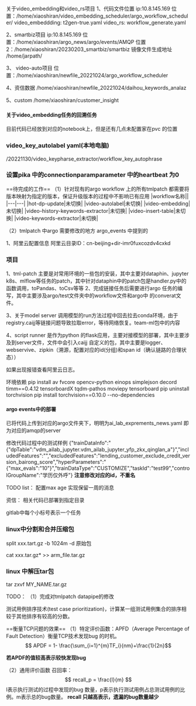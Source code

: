 关于video_embedding和video_rs项目
1、代码文件位置
ip:10.8.145.169
位置：/home/xiaoshiran/video_embedding_scheduler/argo_workflow_scheduler/
video_embeddding: t2gen-true.yaml
video_rs: workflow_generate.yaml





2、smartbiz项目
ip:10.8.145.169
位置：/home/xiaoshiran/argo_news/argo/events/AMQP
位置2：/home/xiaoshiran/20230203_smartbiz/smartbiz
镜像文件生成地址 /home/jarpath/

3、 video-auto项目
位置：/home/xiaoshiran/newfile_20221024/argo_workflow_scheduler




4、资信数据
/home/xiaoshiran/newfile_20221024/daihou_keywords_analaz


5、custom 
/home/xiaoshiran/customer_insight


#### 关于video_embedding任务的回溯任务
目前代码已经放到对应的notebook上，但是还有几点未配置家在pvc 的位置



### video_key_autolabel yaml(本地电脑)
/20221130/video_keypharse_extractor/workflow_key_autophrase





### 设置pika 中的connectionparamparameter 中的heartbeat 为0



==待完成的工作==
（1）针对现有的argo workflow 上的所有tmlpatch 都需要将版本映射为指定的版本，保证升级版本的过程中不影响已有应用
|workflow名称||
|---|---|
|hot-dp-update|未切换|
|video-autolabel|未切换|
|video-embedding|未切换|
|video-history-keywords-extractor|未切换|
|video-insert-table|未切换|
|video-keywords-extractor|未切换|

（2）tmlpatch 中argo 需要修改的地方
argo_events 中提到的


1、阿里云配置信息
阿里云目录ID：cn-beijing+dir-imr0fuxcozdv4cxkd






### 项目
1、tml-patch
主要是对常用环境的一些包的安装，其中主要对dataphin、jupyter k8s、mlflow等任务的patch，其中针对dataphin中的patch包是handler.py中的函数调用，toPandas、toCsv等等
2、完成链接任务后需要进行argo 任务的编写，其中主要涉及argo/test文件夹中的workflow文件和argo中 的converat文件。

3、关于model server
调用模型的run方法过程中回去拉去conda环境，由于registry.caijj等链接问题导致拉取error，等待网络恢复。team-ml包中的内容


4、script runner 是作为python 的flask应用，主要对接模型的部署，其中主要涉及到server文件，文件中会引入caijj 自定义的包，其中主要是logger、webservive、zipkin（溯源，配置对应的id(分组)和span id（确认链路的合理状态））


如果出现报错查看阿里云日志。





环境依赖
pip install av fvcore opencv-python einops simplejson decord timm==0.4.12 tensorboardX tqdm-pathos moviepy tensorboard 
pip uninstall torchvision
pip install torchvision==0.10.0 --no-dependencies




#### argo events中的部署

已将代码上传到对应的argo文件夹下，明明为ai_lab_exprements_news.yaml 即为对应的amqp的server

修改代码过程中的测试样例
{"trainDataInfo":"{\"dpTable\":\"vdm_ailab_jupyter.vdm_ailab_jupyter_yfp_zkx_qinglan_a\"}","includedFeatures":"","excludedFeatures":"lending_customer_exclude_credit_version_bairong_score","hyperParameters":"{\"max_evals\":\"10\"}","trainDataType":"CUSTOMIZE","taskId":"test99","controlGroupName":"学历仅外呼"}
**注意修改对应的id，不重名**




TODO list：
配置max age 实现保留一周的消息







资信：
相关代码已部署到指定目录

gitlab中每个小标号表示一个任务



### linux中分割和合并压缩包
split xxx.tart.gz -b 1024m -d 原始包

cat xxx.tar.gz* >> arm_file.tar.gz

### linux 中解压tar包

tar zxvf  MY_NAME.tar.gz



TODO：
（1）完成对tmlpatch datapipe的修改







测试用例排序技术(test case prioritization)，计算某一组测试用例集合的排序相较于其他排序有较高的分数。

==衡量TCP问题的效果==
（1）特定评价函数：APFD（Average Percentage of Fault Detection）衡量TCP技术发现bug 的时机。
$$ APDF = 1- \frac{\sum_{i=1}^{m}TF_i}{nm}+\frac{1}{2n}$$

**若APDF的值较高表示较快发现bug**

（2）通用评价函数
召回率：
$$ recall_p = \frac{l}{m} $$
l表示执行测试的过程中发现的bug 数量，p表示执行测试用例占总测试用例的比例。m表示总的bug数量。
**recall 只越高表示，遗漏的bug数量越少**

